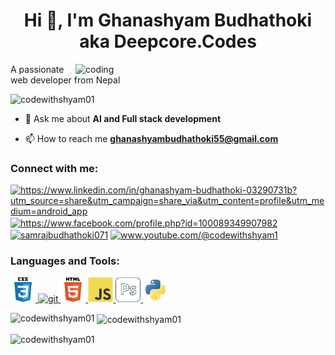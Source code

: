<h1 align="center">Hi 👋, I'm Ghanashyam Budhathoki aka Deepcore.Codes</h1>
<img align="right" alt="coding" width="400" src=https://cdn.dribbble.com/users/1162077/screenshots/3848914/programmer.gif

<h3 align="center">A passionate web developer from Nepal</h3>

<p align="left"> <img src="https://komarev.com/ghpvc/?username=codewithshyam01&label=Profile%20views&color=0e75b6&style=flat" alt="codewithshyam01" /> </p>

- 💬 Ask me about **AI and Full stack development**

- 📫 How to reach me **ghanashyambudhathoki55@gmail.com**

<h3 align="left">Connect with me:</h3>
<p align="left">
<a href="https://linkedin.com/in/https://www.linkedin.com/in/ghanashyam-budhathoki-03290731b?utm_source=share&utm_campaign=share_via&utm_content=profile&utm_medium=android_app" target="blank"><img align="center" src="https://raw.githubusercontent.com/rahuldkjain/github-profile-readme-generator/master/src/images/icons/Social/linked-in-alt.svg" alt="https://www.linkedin.com/in/ghanashyam-budhathoki-03290731b?utm_source=share&utm_campaign=share_via&utm_content=profile&utm_medium=android_app" height="30" width="40" /></a>
<a href="https://fb.com/https://www.facebook.com/profile.php?id=100089349907982" target="blank"><img align="center" src="https://raw.githubusercontent.com/rahuldkjain/github-profile-readme-generator/master/src/images/icons/Social/facebook.svg" alt="https://www.facebook.com/profile.php?id=100089349907982" height="30" width="40" /></a>
<a href="https://instagram.com/samrajbudhathoki071" target="blank"><img align="center" src="https://raw.githubusercontent.com/rahuldkjain/github-profile-readme-generator/master/src/images/icons/Social/instagram.svg" alt="samrajbudhathoki071" height="30" width="40" /></a>
<a href="https://www.youtube.com/c/www.youtube.com/@codewithshyam1" target="blank"><img align="center" src="https://raw.githubusercontent.com/rahuldkjain/github-profile-readme-generator/master/src/images/icons/Social/youtube.svg" alt="www.youtube.com/@codewithshyam1" height="30" width="40" /></a>
</p>

<h3 align="left">Languages and Tools:</h3>
<p align="left"> <a href="https://www.w3schools.com/css/" target="_blank" rel="noreferrer"> <img src="https://raw.githubusercontent.com/devicons/devicon/master/icons/css3/css3-original-wordmark.svg" alt="css3" width="40" height="40"/> </a> <a href="https://git-scm.com/" target="_blank" rel="noreferrer"> <img src="https://www.vectorlogo.zone/logos/git-scm/git-scm-icon.svg" alt="git" width="40" height="40"/> </a> <a href="https://www.w3.org/html/" target="_blank" rel="noreferrer"> <img src="https://raw.githubusercontent.com/devicons/devicon/master/icons/html5/html5-original-wordmark.svg" alt="html5" width="40" height="40"/> </a> <a href="https://developer.mozilla.org/en-US/docs/Web/JavaScript" target="_blank" rel="noreferrer"> <img src="https://raw.githubusercontent.com/devicons/devicon/master/icons/javascript/javascript-original.svg" alt="javascript" width="40" height="40"/> </a> <a href="https://www.photoshop.com/en" target="_blank" rel="noreferrer"> <img src="https://raw.githubusercontent.com/devicons/devicon/master/icons/photoshop/photoshop-line.svg" alt="photoshop" width="40" height="40"/> </a> <a href="https://www.python.org" target="_blank" rel="noreferrer"> <img src="https://raw.githubusercontent.com/devicons/devicon/master/icons/python/python-original.svg" alt="python" width="40" height="40"/> </a> </p>

<p><img align="left" src="https://github-readme-stats.vercel.app/api/top-langs?username=codewithshyam01&show_icons=true&locale=en&layout=compact" alt="codewithshyam01" /></p>

<p>&nbsp;<img align="center" src="https://github-readme-stats.vercel.app/api?username=codewithshyam01&show_icons=true&locale=en" alt="codewithshyam01" /></p>

<p><img align="center" src="https://github-readme-streak-stats.herokuapp.com/?user=codewithshyam01&" alt="codewithshyam01" /></p>
